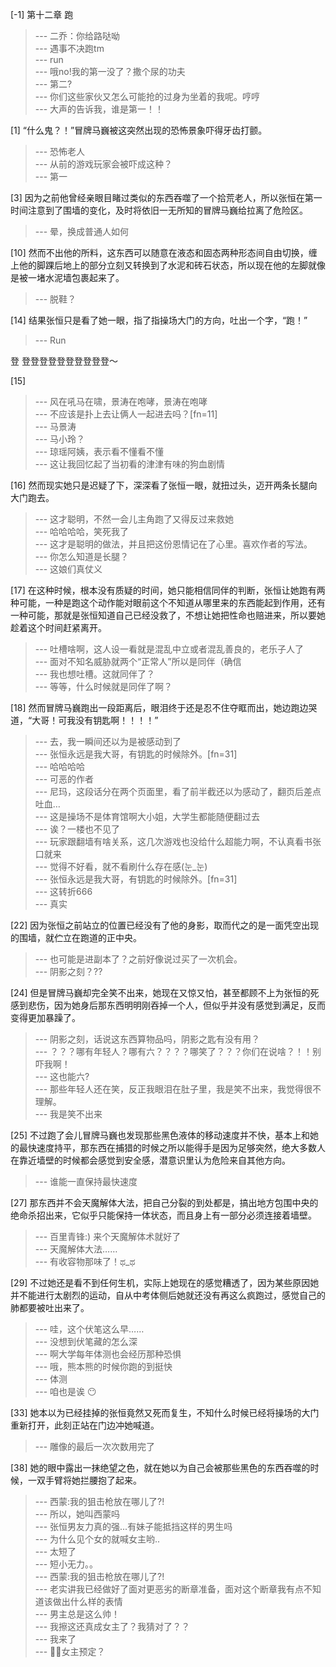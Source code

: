 
[-1] 第十二章 跑
>--- 二乔：你给路哒呦<br>
>--- 遇事不决跑tm<br>
>--- run<br>
>--- 哦no!我的第一没了？撒个尿的功夫<br>
>--- 第二?<br>
>--- 你们这些家伙又怎么可能抢的过身为坐着的我呢。哼哼<br>
>--- 大声的告诉我，谁是第一！！<br>

[1] “什么鬼？！”冒牌马巍被这突然出现的恐怖景象吓得牙齿打颤。
>--- 恐怖老人<br>
>--- 从前的游戏玩家会被吓成这种？<br>
>--- 第一<br>

[3] 因为之前他曾经亲眼目睹过类似的东西吞噬了一个拾荒老人，所以张恒在第一时间注意到了围墙的变化，及时将依旧一无所知的冒牌马巍给拉离了危险区。
>--- 晕，换成普通人如何<br>

[10] 然而不出他的所料，这东西可以随意在液态和固态两种形态间自由切换，缠上他的脚踝后地上的部分立刻又转换到了水泥和砖石状态，所以现在他的左脚就像是被一堵水泥墙包裹起来了。
>--- 脱鞋？<br>

[14] 结果张恒只是看了她一眼，指了指操场大门的方向，吐出一个字，“跑！”
>--- Run

登 登登登登登登登登登登～<br>

[15] 
>--- 风在吼马在啸，景涛在咆哮，景涛在咆哮<br>
>--- 不应该是扑上去让俩人一起进去吗？[fn=11]<br>
>--- 马景涛<br>
>--- 马小玲？<br>
>--- 琼瑶阿姨，表示看不懂看不懂<br>
>--- 这让我回忆起了当初看的津津有味的狗血剧情<br>

[16] 然而现实她只是迟疑了下，深深看了张恒一眼，就扭过头，迈开两条长腿向大门跑去。
>--- 这才聪明，不然一会儿主角跑了又得反过来救她<br>
>--- 哈哈哈哈，笑死我了<br>
>--- 这才是聪明的做法，并且把这份恩情记在了心里。喜欢作者的写法。<br>
>--- 你怎么知道是长腿？<br>
>--- 这娘们真仗义<br>

[17] 在这种时候，根本没有质疑的时间，她只能相信同伴的判断，张恒让她跑有两种可能，一种是跑这个动作能对眼前这个不知道从哪里来的东西能起到作用，还有一种可能，那就是张恒知道自己已经没救了，不想让她把性命也赔进来，所以要她趁着这个时间赶紧离开。
>--- 吐槽啥啊，这人设一看就是混乱中立或者混乱善良的，老乐子人了<br>
>--- 面对不知名威胁就两个“正常人”所以是同伴（确信<br>
>--- 我也想吐槽。这就同伴了？<br>
>--- 等等，什么时候就是同伴了啊？<br>

[18] 然而冒牌马巍跑出一段距离后，眼泪终于还是忍不住夺眶而出，她边跑边哭道，“大哥！可我没有钥匙啊！！！！”
>--- 去，我一瞬间还以为是被感动到了<br>
>--- 张恒永远是我大哥，有钥匙的时候除外。[fn=31]<br>
>--- 哈哈哈哈<br>
>--- 可恶的作者<br>
>--- 尼玛，这段话分在两个页面里，看了前半截还以为感动了，翻页后差点吐血…<br>
>--- 这是操场不是体育馆啊大小姐，大学生都能随便翻过去<br>
>--- 诶？一楼也不见了<br>
>--- 玩家跟翻墙有啥关系，这几次游戏也没给什么超能力啊，不认真看书张口就来<br>
>--- 觉得不好看，就不看刷什么存在感(눈_눈)<br>
>--- 张恒永远是我大哥，有钥匙的时候除外。[fn=31]<br>
>--- 这转折666<br>
>--- 真实<br>

[22] 因为张恒之前站立的位置已经没有了他的身影，取而代之的是一面凭空出现的围墙，就伫立在跑道的正中央。
>--- 也可能是进副本了？之前好像说过买了一次机会。<br>
>--- 阴影之刻？??<br>

[24] 但是冒牌马巍却完全笑不出来，她现在又惊又怕，甚至都顾不上为张恒的死感到悲伤，因为她身后那东西明明刚吞掉一个人，但似乎并没有感觉到满足，反而变得更加暴躁了。
>--- 阴影之刻，话说这东西算物品吗，阴影之匙有没有用？<br>
>--- ？？？哪有年轻人？哪有六？？？？哪笑了？？？你们在说啥？！！别吓我啊！<br>
>--- 这也能六?<br>
>--- 那些年轻人还在笑，反正我眼泪在肚子里，我是笑不出来，我觉得很不理解。<br>
>--- 我是笑不出来<br>

[25] 不过跑了会儿冒牌马巍也发现那些黑色液体的移动速度并不快，基本上和她的最快速度持平，那东西在捕猎的时候之所以能得手是因为足够突然，绝大多数人在靠近墙壁的时候都会感觉到安全感，潜意识里认为危险来自其他方向。
>--- 谁能一直保持最快速度<br>

[27] 那东西并不会天魔解体大法，把自己分裂的到处都是，搞出地方包围中央的绝命杀招出来，它似乎只能保持一体状态，而且身上有一部分必须连接着墙壁。
>--- 百里青锋:)
来个天魔解体术就好了<br>
>--- 天魔解体大法……<br>
>--- 有收容物那味了！ಥ_ಥ<br>

[29] 不过她还是看不到任何生机，实际上她现在的感觉糟透了，因为某些原因她并不能进行太剧烈的运动，自从中考体侧后她就还没有再这么疯跑过，感觉自己的肺都要被吐出来了。
>--- 哇，这个伏笔这么早……<br>
>--- 没想到伏笔藏的怎么深<br>
>--- 啊大学每年体测也会经历那种恐惧<br>
>--- 哦，熊本熊的时候你跑的到挺快<br>
>--- 体测<br>
>--- 咱也是诶 😶<br>

[33] 她本以为已经挂掉的张恒竟然又死而复生，不知什么时候已经将操场的大门重新打开，此刻正站在门边冲她喊道。
>--- 雕像的最后一次次数用完了<br>

[38] 她的眼中露出一抹绝望之色，就在她以为自己会被那些黑色的东西吞噬的时候，一双手臂将她拦腰抱了起来。
>--- 西蒙:我的狙击枪放在哪儿了?!<br>
>--- 所以，她叫西蒙吗<br>
>--- 张恒男友力真的强...有妹子能抵挡这样的男生吗<br>
>--- 为什么见个女的就喊女主哟..<br>
>--- 太短了<br>
>--- 短小无力。。<br>
>--- 西蒙:我的狙击枪放在哪儿了?!<br>
>--- 老实讲我已经做好了面对更恶劣的断章准备，面对这个断章我有点不知道该做出什么样的表情<br>
>--- 男主总是这么帅！<br>
>--- 我擦这还真成女主了？我猜对了？？<br>
>--- 我来了<br>
>--- 🐢🐢女主预定？<br>
